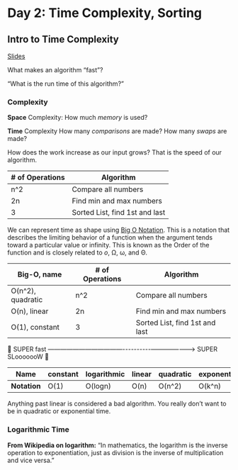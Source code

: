 # Day 2: Time Complexity, Sorting

## Intro to Time Complexity

[Slides](http://slides.com/bgando/sorting#/)

What makes an algorithm “fast”?

“What is the run time of this algorithm?”

### Complexity

**Space** Complexity:
How much *memory* is used?

**Time** Complexity
How many *comparisons* are made?
How many *swaps* are made?

How does the work increase as our input grows? That is the speed of our algorithm.


| # of Operations     | Algorithm                      |
| ------------------- | --------------------------------
|   n^2               | Compare all numbers            |
|   2n                | Find min and max numbers       |
|   3                 | Sorted List, find 1st and last |


We can represent time as shape using [Big O Notation](https://en.wikipedia.org/wiki/Big_O_notation). This is a notation that describes the limiting behavior of a function when the argument tends toward a particular value or infinity. This is known as the Order of the function and is closely related to *o*, Ω, ω, and Θ.

| Big-O, name        | # of Operations     | Algorithm                      |
| ------------------ | ------------------- | ------------------------------ |
| O(n^2), quadratic  |   n^2               | Compare all numbers            |
| O(n), linear       |   2n                | Find min and max numbers       |
| O(1), constant     |   3                 | Sorted List, find 1st and last |


:rabbit2: SUPER fast  ————————————----------——––––––––> SUPER SLooooooW :turtle:

| Name         | constant | logarithmic | linear | quadratic | exponential |
| ------------ | -------- | ----------- | ------ | --------- | ----------- |
| **Notation** | O(1)     | O(logn)     | O(n)   | O(n^2)    | O(k^n)      |


Anything past linear is considered a bad algorithm. You really don’t want to be in quadratic or exponential time.


### Logarithmic Time

__From Wikipedia on logarithm:__ “In mathematics, the logarithm is the inverse operation to exponentiation, just as division is the inverse of multiplication and vice versa.”
